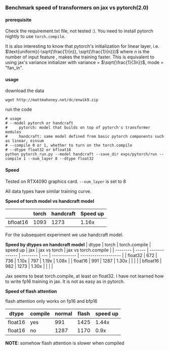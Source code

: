 ### Benchmark speed of transformers on jax vs pytorch(2.0)

#### prerequisite
Check the requirement.txt file, not tested :). You need to install pytorch nightly to use `torch.compile`.

It is also interesting to know that pytorch's initialization for linear layer, i.e. $\text{uniform}(-\sqrt{\frac{1}{n}}, \sqrt{\frac{1}{n}})$ where $n$ is the number of input feature , makes the training faster. This is equivalent to using jax's variance initializer with variance = $\sqrt{\frac{1}{3n}}$, mode = "fan\_in".


#### usage

download the data
```
wget http://mattmahoney.net/dc/enwik9.zip
```

run the code
```shell
# usage
# --model pytorch or handcraft
#     pytorch: model that builds on top of pytorch's transformer modules
#     handcraft: same model defined from basic pytorch components such as linear, einsum
# --compile 0 or 1, whether to turn on the torch.compile
# --dtype float32 or bfloat16
python pytorch_run.py --model handcraft --save_dir exps/pytorch/run --compile 1 --num_layer 8 --dtype float32
```

#### Speed

Tested on RTX4090 graphics card. `--num_layer` is set to 8

All data types have similar training curve.

**Speed of torch model vs handcraft model**

|          | torch | handcraft | Speed up |
| -------- | ----- | --------- | -------- |
| bfloat16 | 1093  | 1273      | 1.16x    |

For the subsequent experiment we use handcraft model.

**Speed by dtypes on handcraft model**
| dtype    | torch | torch.compile | speed up | jax | jax vs torch | jax vs torch.compile |
| -------- | ----- | ------------- | -------- | --- | ------------ | -------------------- |
| float32  | 672   | 736           | 1.10x    | 797 | 1.19x        | 1.08x                |
| float16  | 991   | 1287          | 1.30x    |     |              |                      |
| bfloat16 | 982   | 1273          | 1.30x    |     |              |                      |

Jax seems to beat torch.compile, at least on float32.
I have not learned how to write fp16 training in jax. It is not as easy as in pytorch.


**Speed of flash attention**

flash attention only works on fp16 and bfp16

| dtype   | compile | normal | flash | speed up |
| ------- | ------- | ------ | ----- | -------- |
| float16 | yes     | 991    | 1425  | 1.44x    |
| float16 | no      | 1287   | 1170  | 0.9x     |

**NOTE**: somehow flash attention is slower when compiled






